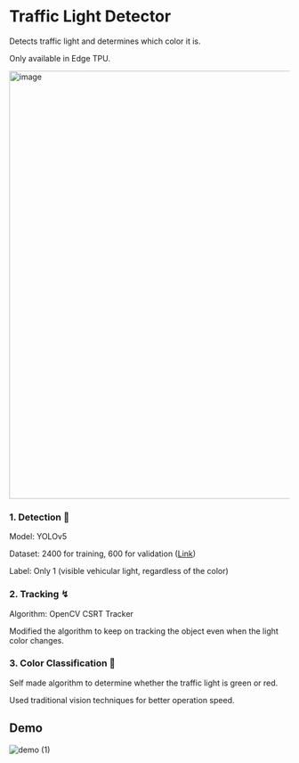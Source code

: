# Traffic Light Detector

Detects traffic light and determines which color it is.

Only available in Edge TPU.

<img width="768" alt="image" src="https://github.com/2019dahn/traffic-light-detection/assets/105447127/37915c34-4be0-4921-b38d-3d264ba2d64d">

### 1. Detection 🧐

Model: YOLOv5

Dataset: 2400 for training, 600 for validation ([Link](https://www.aihub.or.kr/aihubdata/data/view.do?currMenu=115&topMenu=100&aihubDataSe=realm&dataSetSn=71579))

Label: Only 1 (visible vehicular light, regardless of the color)

### 2. Tracking ↯

Algorithm: OpenCV CSRT Tracker

Modified the algorithm to keep on tracking the object even when the light color changes.

### 3. Color Classification 🌈

Self made algorithm to determine whether the traffic light is green or red.

Used traditional vision techniques for better operation speed.

## Demo

![demo (1)](https://github.com/2019dahn/traffic-light-detection/assets/105447127/24dfe893-4a1b-4560-9614-25bb37ceccf5)


